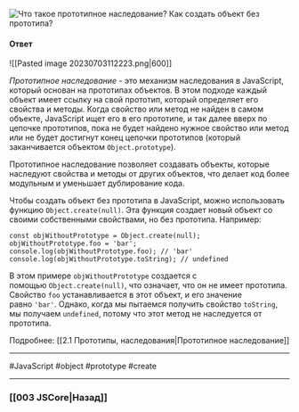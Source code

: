 ![Что такое прототипное наследование? Как создать объект без прототипа?](https://youtu.be/IooJ3P2VUYs?t=154)

#### Ответ

![[Pasted image 20230703112223.png|600]]

*Прототипное наследование* - это механизм наследования в JavaScript, который основан на прототипах объектов. В этом подходе каждый объект имеет ссылку на свой прототип, который определяет его свойства и методы. Когда свойство или метод не найден в самом объекте, JavaScript ищет его в его прототипе, и так далее вверх по цепочке прототипов, пока не будет найдено нужное свойство или метод или не будет достигнут конец цепочки прототипов (который заканчивается объектом `Object.prototype`).

Прототипное наследование позволяет создавать объекты, которые наследуют свойства и методы от других объектов, что делает код более модульным и уменьшает дублирование кода.

Чтобы создать объект без прототипа в JavaScript, можно использовать функцию `Object.create(null)`. Эта функция создает новый объект со своими собственными свойствами, но без прототипа. Например:

```
const objWithoutPrototype = Object.create(null);
objWithoutPrototype.foo = 'bar';
console.log(objWithoutPrototype.foo); // 'bar'
console.log(objWithoutPrototype.toString); // undefined
```

В этом примере `objWithoutPrototype` создается с помощью `Object.create(null)`, что означает, что он не имеет прототипа. Свойство `foo` устанавливается в этот объект, и его значение равно `'bar'`. Однако, когда мы пытаемся получить свойство `toString`, мы получаем `undefined`, потому что этот метод не наследуется от прототипа.

Подробнее: [[2.1 Прототипы, наследования|Прототипное наследование]]

___
 #JavaScript #object #prototype #create

___

### [[003 JSCore|Назад]]